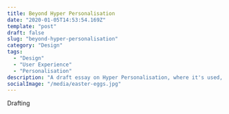 ```yaml
---
title: Beyond Hyper Personalisation
date: "2020-01-05T14:53:54.169Z"
template: "post"
draft: false
slug: "beyond-hyper-personalisation"
category: "Design"
tags:
  - "Design"
  - "User Experience"
  - "Personalisation"
description: "A draft essay on Hyper Personalisation, where it's used, its merits and drawbacks, and what's next."
socialImage: "/media/easter-eggs.jpg"
---
```


Drafting